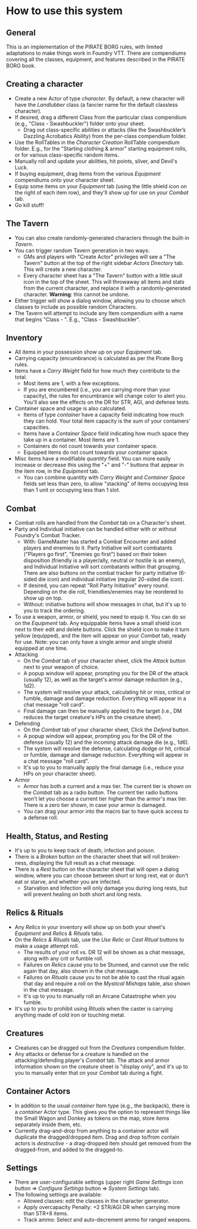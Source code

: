 # How to use this system

## General

This is an implementation of the PIRATE BORG rules, with limited adaptations to make things work in Foundry VTT. There are compendiums covering all the classes, equipment, and features described in the PIRATE BORG book.

## Creating a character

- Create a new Actor of type _character_. By default, a new character will have the _Landlubber_ class (a fancier name for the default classless character).
- If desired, drag a different Class from the particular class compendium (e.g., "Class - Swashbuckler") folder onto your sheet.
  - Drag out class-specific abilities or attacks (like the Swashbuckler’s Dazzling Acrobatics Ability) from the per-class compendium folder.
- Use the RollTables in the _Character Creation_ RollTable compendium folder. E.g., for the "Starting clothing & armor" starting equipment rolls, or for various class-specific random items.
- Manually roll and update your abilities, hit points, silver, and Devil's Luck.
- If buying equipment, drag items from the various _Equipment_ compendiums onto your character sheet.
- Equip some items on your _Equipment_ tab (using the little shield icon on the right of each item row), and they'll show up for use on your _Combat_ tab.
- Go kill stuff!

## The Tavern

- You can also create randomly-generated characters through the built-in _Tavern_.
- You can trigger random Tavern generation in two ways:
  - GMs and players with "Create Actor" privileges will see a "The Tavern" button at the top of the right sidebar _Actors Directory_ tab. This will create a new character.
  - Every character sheet has a "The Tavern" button with a little skull icon in the top of the sheet. This will throwaway all items and stats from the current character, and replace it with a randomly-generated character. **Warning**: this cannot be undone.
- Either trigger will show a dialog window, allowing you to choose which classes to include as possible random Characters.
- The Tavern will attempt to include any Item compendium with a name that begins "Class - ". E.g., "Class - Swashbuckler".

## Inventory

- All items in your possession show up on your _Equipment_ tab.
- Carrying capacity (encumbrance) is calculated as per the Pirate Borg rules.
- Items have a _Carry Weight_ field for how much they contribute to the total.
  - Most items are 1, with a few exceptions.
  - If you are encumbered (i.e., you are carrying more than your capacity), the rules for encumbrance will change color to alert you. You'll also see the effects on the DR for STR, AGI, and defense tests.
- Container space and usage is also calculated.
  - Items of type _container_ have a capacity field indicating how much they can hold. Your total item capacity is the sum of your containers' capacities.
  - Items have a _Container Space_ field indicating how much space they take up in a container. Most items are 1.
  - Containers do not count towards your container space.
  - Equipped items do not count towards your container space.
- Misc items have a modifiable _quantity_ field. You can more easily increase or decrease this using the "+" and "-" buttons that appear in the item row, in the _Equipment_ tab.
  - You can combine quantity with _Carry Weight_ and _Container Space_ fields set less than zero, to allow "stacking" of items occupying less than 1 unit or occupying less than 1 slot.

## Combat

- Combat rolls are handled from the _Combat_ tab on a Character's sheet.
- Party and Individual initiative can be handled either with or without Foundry's Combat Tracker.
  - With: GameMaster has started a Combat Encounter and added players and enemies to it. Party Initiative will sort combatants ("Players go first", "Enemies go first") based on their token disposition (friendly is a player/ally, neutral or hostile is an enemy), and Individual Initiative will sort combatants within that grouping. There are also buttons on the combat tracker for party initiative (6-sided die icon) and individual initiative (regular 20-sided die icon).
  - If desired, you can repeat "Roll Party Initiative" every round. Depending on the die roll, friendlies/enemies may be reordered to show up on top.
  - Without: initiative buttons will show messages in chat, but it's up to you to track the ordering.
- To use a weapon, armor, or shield, you need to equip it. You can do so on the _Equipment_ tab. Any equippable items have a small shield icon next to their edit and delete buttons. Click the shield icon to make it turn yellow (equipped), and the item will appear on your _Combat_ tab, ready for use. Note: you can only have a single armor and single shield equipped at one time.
- Attacking
  - On the _Combat_ tab of your character sheet, click the _Attack_ button next to your weapon of choice.
  - A popup window will appear, prompting you for the DR of the attack (usually 12), as well as the target's armor damage reduction (e.g., 1d2).
  - The system will resolve your attack, calculating hit or miss, critical or fumble, damage and damage reduction. Everything will appear in a chat message "roll card".
  - Final damage can then be manually applied to the target (i.e., DM reduces the target creature's HPs on the creature sheet).
- Defending
  - On the _Combat_ tab of your character sheet, Click the _Defend_ button.
  - A popup window will appear, prompting you for the DR of the defense (usually 12) and the incoming attack damage die (e.g., 1d6).
  - The system will resolve the defense, calculating dodge or hit, critical or fumble, damage and damage reduction. Everything will appear in a chat message "roll card".
  - It's up to you to manually apply the final damage (i.e., reduce your HPs on your character sheet).
- Armor
  - Armor has both a current and a max tier. The current tier is shown on the _Combat_ tab as a radio button. The current tier radio buttons won't let you choose a current tier higher than the armor's max tier. There is a zero tier shown, in case your armor is damaged.
  - You can drag your armor into the macro bar to have quick access to a defense roll.

## Health, Status, and Resting

- It's up to you to keep track of death, infection and poison.
- There is a _Broken_ button on the character sheet that will roll broken-ness, displaying the full result as a chat message.
- There is a _Rest_ button on the character sheet that will open a dialog window, where you can choose between short or long rest, eat or don't eat or starve, and whether you are infected.
  - Starvation and Infection will only damage you during long rests, but will prevent healing on both short and long rests.

## Relics & Rituals

- Any _Relics_ in your inventory will show up on both your sheet's _Equipment_ and _Relics & Rituals_ tabs.
- On the _Relics & Rituals_ tab, use the _Use Relic_ or _Cast Ritual_ buttons to make a usage attempt roll.
  - The results of your roll vs. DR 12 will be shown as a chat message, along with any crit or fumble roll.
  - Failures on _Relics_ cause you to be Stunned, and cannot use the relic again that day, also shown in the chat message.
  - Failures on _Rituals_ cause you to not be able to cast the ritual again that day and require a roll on the _Mystical Mishaps_ table, also shown in the chat message.
  - It's up to you to manually roll an Arcane Catastrophe when you fumble.
- It's up to you to prohibit using _Rituals_ when the caster is carrying anything made of cold iron or touching metal.

## Creatures

- Creatures can be dragged out from the _Creatures_ compendium folder.
- Any attacks or defense for a creature is handled on the attacking/defending player's _Combat_ tab. The attack and armor information shown on the creature sheet is "display only", and it's up to you to manually enter that on your _Combat_ tab during a fight.

## Container Actors

- In addition to the usual _container_ Item type (e.g., the backpack), there is a _container_ Actor type. This gives you the option to represent things like the Small Wagon and Donkey as tokens on the map, store items separately inside them, etc.
- Currently drag-and-drop from anything to a container actor will duplicate the dragged/dropped item. Drag and drop to/from contain actors is _destructive_ - a drag-dropped item should get removed from the dragged-from, and added to the dragged-to.

## Settings

- There are user-configurable settings (upper right _Game Settings_ icon button => _Configure Settings_ button => _System Settings_ tab).
- The following settings are available:
  - Allowed classes: edit the classes in the character generator.
  - Apply overcapacity Penalty: +2 STR/AGI DR when carrying more than STR+8 items.
  - Track ammo: Select and auto-decrement ammo for ranged weapons.
